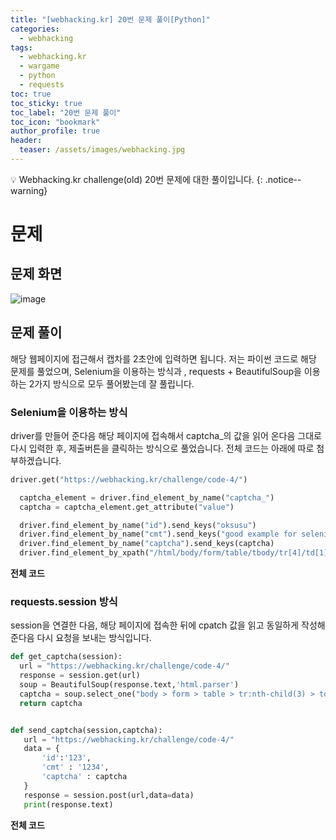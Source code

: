 ```yaml
---
title: "[webhacking.kr] 20번 문제 풀이[Python]"
categories:
  - webhacking
tags:
  - webhacking.kr
  - wargame
  - python
  - requests
toc: true
toc_sticky: true
toc_label: "20번 문제 풀이"
toc_icon: "bookmark"
author_profile: true
header:
  teaser: /assets/images/webhacking.jpg
---
```


💡 Webhacking.kr challenge(old) 20번 문제에 대한 풀이입니다.
{: .notice--warning}

# 문제
## 문제 화면
   ![image](https://user-images.githubusercontent.com/33647663/150763650-3631f1e8-35ff-4a37-92fc-b0d7b9d8641a.png)

   
## 문제 풀이
   해당 웹페이지에 접근해서 캡차를 2초안에 입력하면 됩니다. 저는 파이썬 코드로 해당 문제를 풀었으며, Selenium을 이용하는 방식과 , requests + BeautifulSoup을 이용하는 2가지 방식으로 모두 풀어봤는데 잘 풀립니다.

### Selenium을 이용하는 방식
  driver를 만들어 준다음 해당 페이지에 접속해서 captcha_의 값을 읽어 온다음 그대로 다시 입력한 후, 제출버튼을 클릭하는 방식으로 풀었습니다. 전체 코드는 아래에 따로 첨부하겠습니다.

  ```python
  driver.get("https://webhacking.kr/challenge/code-4/")

    captcha_element = driver.find_element_by_name("captcha_")
    captcha = captcha_element.get_attribute("value")

    driver.find_element_by_name("id").send_keys("oksusu")
    driver.find_element_by_name("cmt").send_keys("good example for selenium")
    driver.find_element_by_name("captcha").send_keys(captcha)
    driver.find_element_by_xpath("/html/body/form/table/tbody/tr[4]/td[1]/input").click()
  ```
 
  **전체 코드**
  <script src="https://gist.github.com/kangmyoungseok/988120d4482a2590db516052ec7eab4a.js"></script>


### requests.session 방식
  session을 연결한 다음, 해당 페이지에 접속한 뒤에 cpatch 값을 읽고 동일하게 작성해준다음 다시 요청을 보내는 방식입니다.

  ```python
  def get_captcha(session):
    url = "https://webhacking.kr/challenge/code-4/"
    response = session.get(url)
    soup = BeautifulSoup(response.text,'html.parser')
    captcha = soup.select_one("body > form > table > tr:nth-child(3) > td:nth-child(2) > input:nth-child(2)").get_attribute_list('value')[0]
    return captcha

  
  def send_captcha(session,captcha):
     url = "https://webhacking.kr/challenge/code-4/"
     data = {
         'id':'123',
         'cmt' : '1234',
         'captcha' : captcha
     }
     response = session.post(url,data=data)
     print(response.text)

  ```


  **전체 코드**
  <script src="https://gist.github.com/kangmyoungseok/a5ee0027273ad8539a8ba563761bc86d.js"></script>



  
  

   



